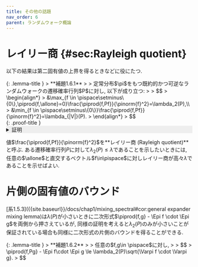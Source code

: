 ```yaml
---
title: その他の話題
nav_order: 6
parent: ランダムウォーク概論
---
```


# レイリー商 {#sec:Rayleigh quotient}

以下の結果は第二固有値の上界を得るときなどに役にたつ.

<div id="lemma:Rayleigh quotient" markdown="1">
{: .lemma-title }
> **補題1.6.1**
>
> 定常分布$\pi$をもつ既約的かつ可逆なランダムウォークの遷移確率行列$P$に対し, 以下が成り立つ:
> 
> $$
> \begin{align*}
> &\max_{f \in \pispace\setminus\{0\},\piprod{f,\allone}=0}\frac{\piprod{f,Pf}}{\pinorm{f}^2}=\lambda_2(P),\\
> &\min_{f \in \pispace\setminus\{0\}}\frac{\piprod{f,Pf}}{\pinorm{f}^2}=\lambda_{|V|}(P).
> \end{align*}
> $$
</div>

<div id="proof:Rayleigh quotient" markdown="1">
{: .proof-title }
<details markdown="1" style="background-color: #eee;">
<summary style="display: list-item">証明</summary>

$|V|=n$とする.
[定理1.4.4]({{site.baseurl}}/docs/chap1/pi_innerprod#thm:eigendecomposition)の正規直交基底$x_1=\allone,x_2,\dots,x_n$を使って

$$
f = \sum_{i=1}^n f_i x_i
$$

と表す.
ここで$f_i = \piprod{f,x_i}$であり, $\piprod{f,\allone}=0$より$f_1 =0$である.
各$x_i$は固有値$\lambda_i(P)$に対応する固有ベクトルなので,

$$
\piprod{f,Pf} = \sum_{i=2}^n\lambda_i f_i^2 \le \lambda_2(P) \sum_{i=2}^n f_i^2 = \lambda_2(P) \pinorm{f}^2
$$

より最初の等号を得る.
同様に,

$$
\piprod{f,Pf} = \sum_{i=2}^n\lambda_i f_i^2 \ge \lambda_n(P) \sum_{i=2}^n f_i^2 = \lambda_n(P) \pinorm{f}^2
$$

より後半の等号も得る.

</details>
</div>

値$\frac{\piprod{f,Pf}}{\pinorm{f}^2}$を**レイリー商 (Rayleigh quotient)**と呼ぶ.
ある遷移確率行列$P$に対して$\lambda_2(P) \le \lambda$であることを示したいときには,
任意の$\allone$と直交するベクトル$f\in\pispace$に対しレイリー商が高々$\lambda$であることを示せばよい.

# 片側の固有値のバウンド

[系1.5.3]({{site.baseurl}}/docs/chap1/mixing_spectral#cor:general expander mixing lemma)は$\lambda(P)$が小さいときに二次形式$\piprod{f,g} - \Epi f \cdot \Epi g$を両側から押さえているが,
同様の証明を考えると$\lambda_2(P)$のみが小さいことが保証されている場合も同様に二次形式の片側のバウンドを得ることができる.

<div id="lemma:one side EML" markdown="1">
{: .lemma-title }
> **補題1.6.2**
>
> 任意の$f,g\in \pispace$に対し,
>
> $$
> \piprod{f,Pg} - \Epi f\cdot \Epi g \le \lambda_2(P)\sqrt{\Varpi f \cdot \Varpi g}.
> $$
</div>
